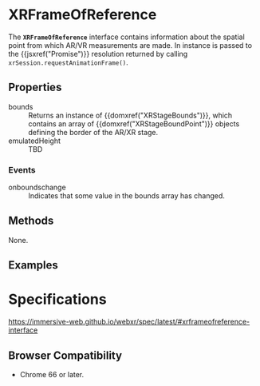 # XRFrameOfReference

The **`XRFrameOfReference`** interface contains information about the spatial point from which AR/VR measurements are made. In instance is passed to the {{jsxref("Promise")}} resolution returned by calling `xrSession.requestAnimationFrame()`.

## Properties

<dl>
  <dt>bounds</dt>
  <dd>Returns an instance of {{domxref("XRStageBounds")}}, which contains an array of {{domxref("XRStageBoundPoint")}} objects defining the border of the AR/XR stage.</dd>
  <dt>emulatedHeight</dt>
  <dd>TBD</dd>
</dl>

### Events

<dl>
  <dt>onboundschange</dt>
  <dd>Indicates that some value in the bounds array has changed.</dd>
</dl>

## Methods

None.

## Examples

# Specifications

https://immersive-web.github.io/webxr/spec/latest/#xrframeofreference-interface

## Browser Compatibility

* Chrome 66 or later.
